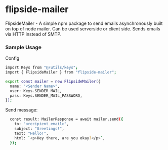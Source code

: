 # flipside-mailer

FlipsideMailer - A simple npm package to send emails asynchronously built on top of node mailer. Can be used serverside or client side. Sends emails via HTTP instead of SMTP.

### Sample Usage

Config

```bash
import Keys from "@/utils/keys";
import { FlipsideMailer } from "flipside-mailer";

export const mailer = new FlipsideMailer({
  name: "<Sender Name>",
  user: Keys.SENDER_MAIL,
  pass: Keys.SENDER_MAIL_PASSWORD,
});
```

Send message:

```bash
  const result: MailerResponse = await mailer.send({
    to: "<recipient_email>",
    subject: "Greetings!",
    text: "Hello!",
    html: `<p>Hey there, are you okay?</p>`,
  });
```
